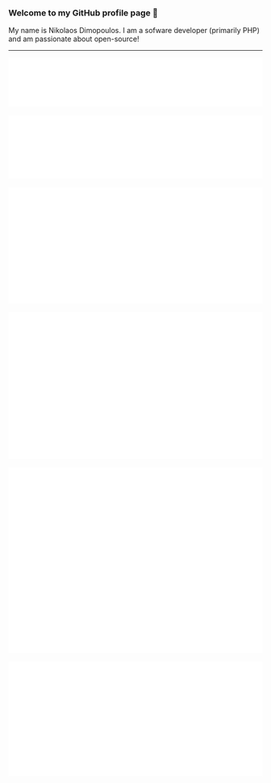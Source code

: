 ### Welcome to my GitHub profile page 👋

My name is Nikolaos Dimopoulos. I am a sofware developer (primarily PHP) and am passionate about open-source!

---

![](./header.svg)

![](./repositories.svg)

![](./iso_calender.svg)

![](./issue_pr_lang.svg)

![](./github-habits.svg)

![](./achievements.svg)


